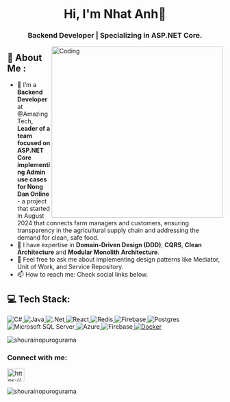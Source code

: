 <h1 align="center">Hi, I'm Nhat Anh👋</h1>
<h3 align="center">Backend Developer | Specializing in ASP.NET Core.</h3>

<img align="right" alt="Coding" width="400" src="https://i.pinimg.com/originals/e8/f4/53/e8f453469a3ec97ecd354df465d73913.gif">

## 💫 About Me :
- 🔭 I’m a **Backend Developer** at @Amazing Tech, **Leader of a team focused on ASP.NET Core implementing Admin use cases for Nong Dan Online** - a project that started in August 2024 that connects farm managers and customers, ensuring transparency in the agricultural supply chain and addressing the demand for clean, safe food.
- 🌱 I have expertise in **Domain-Driven Design (DDD)**, **CQRS**, **Clean Architecture** and **Modular Monolith Architecture**.
- 💬 Feel free to ask me about implementing design patterns like Mediator, Unit of Work, and Service Repository.
- 📫 How to reach me: Check social links below.

<h2>💻 Tech Stack:</h2>
<a href="https://learn.microsoft.com/en-us/dotnet/csharp/" target="_blank">
  <img src="https://img.shields.io/badge/c%23-%23239120.svg?style=for-the-badge&logo=csharp&logoColor=white" alt="C#" style="display:inline-block;" />
</a>
<a href="https://www.java.com/" target="_blank">
  <img src="https://img.shields.io/badge/java-%23ED8B00.svg?style=for-the-badge&logo=openjdk&logoColor=white" alt="Java" style="display:inline-block;" />
</a>
<a href="https://dotnet.microsoft.com/en-us/" target="_blank">
  <img src="https://img.shields.io/badge/.NET-5C2D91?style=for-the-badge&logo=.net&logoColor=white" alt=".Net" style="display:inline-block;" />
</a>
<a href="https://reactjs.org/" target="_blank">
  <img src="https://img.shields.io/badge/react-%2320232a.svg?style=for-the-badge&logo=react&logoColor=%2361DAFB" alt="React" style="display:inline-block;" />
</a>
<a href="https://redis.io/" target="_blank">
  <img src="https://img.shields.io/badge/redis-%23DD0031.svg?style=for-the-badge&logo=redis&logoColor=white" alt="Redis" style="display:inline-block;" />
</a>
<a href="https://firebase.google.com/" target="_blank">
  <img src="https://img.shields.io/badge/firebase-a08021?style=for-the-badge&logo=firebase&logoColor=ffcd34" alt="Firebase" style="display:inline-block;" />
</a>
<a href="https://www.postgresql.org/" target="_blank">
  <img src="https://img.shields.io/badge/postgres-%23316192.svg?style=for-the-badge&logo=postgresql&logoColor=white" alt="Postgres" style="display:inline-block;" />
</a>
<a href="https://learn.microsoft.com/en-us/sql/" target="_blank">
  <img src="https://img.shields.io/badge/Microsoft%20SQL%20Server-CC2927?style=for-the-badge&logo=microsoft%20sql%20server&logoColor=white" alt="Microsoft SQL Server" style="display:inline-block;" />
</a>
<a href="https://azure.microsoft.com/en-us/" target="_blank">
  <img src="https://img.shields.io/badge/azure-%230072C6.svg?style=for-the-badge&logo=microsoftazure&logoColor=white" alt="Azure" style="display:inline-block;" />
</a>
<a href="https://firebase.google.com/" target="_blank">
  <img src="https://img.shields.io/badge/firebase-%23039BE5.svg?style=for-the-badge&logo=firebase" alt="Firebase" style="display:inline-block;" />
</a>
<a href="https://www.docker.com/">
  <img src="https://img.shields.io/badge/docker-%230db7ed.svg?style=for-the-badge&logo=docker&logoColor=white" alt="Docker" />
</a>



<p><img align="center" src="https://github-readme-streak-stats.herokuapp.com/?user=shourainopurogurama&" alt="shourainopurogurama" /></p>
<h3 align="left">Connect with me:</h3>
<p align="left">
<a href="https://fb.com/n.a.1203" target="blank"><img align="center" src="https://raw.githubusercontent.com/rahuldkjain/github-profile-readme-generator/master/src/images/icons/Social/facebook.svg" alt="https://www.facebook.com/n.a.1203" height="30" width="40" /></a>
 <p align="left"> <img src="https://komarev.com/ghpvc/?username=shourainopurogurama&label=Profile%20views&color=0e75b6&style=flat" alt="shourainopurogurama" /> </p>

</p>

